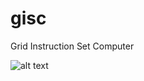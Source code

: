 # gisc
Grid Instruction Set Computer

![alt text](https://github.com/alcyhk/gisc/edit/main/quantumMultiplication.png?raw=true)

